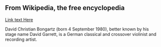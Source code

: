 
## From Wikipedia, the free encyclopedia

[Link text Here](https://en.wikipedia.org/wiki/David_Garrett)

David Christian Bongartz (born 4 September 1980), better known by his stage name David Garrett, is a German classical and crossover violinist and recording artist. 
